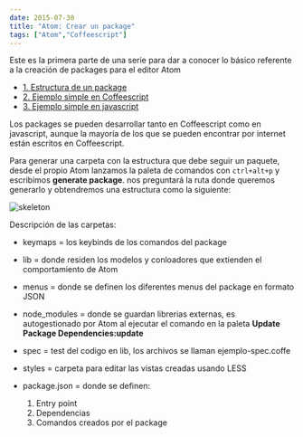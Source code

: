 ```yaml
---
date: 2015-07-30
title: "Atom: Crear un package"
tags: ["Atom","Coffeescript"]
---
```

Este es la primera parte de una serie para dar a conocer lo básico referente a la creación de packages para el editor Atom
<!--more-->

* [1. Estructura de un package](../1.CreateApackage)
* [2. Ejemplo simple en Coffeescript](../2.FirstExampleCoffe)
* [3. Ejemplo simple en javascript](../3.FirstExampleJavascript)

Los packages se pueden desarrollar tanto en Coffeescript como en javascript, aunque la mayoría de los
que se pueden encontrar por internet están escritos en Coffeescript.

Para generar una carpeta con la estructura que debe seguir un paquete, desde el propio Atom lanzamos
la paleta de comandos con `ctrl+alt+p` y escribimos **generate package**. nos preguntará la ruta donde
queremos generarlo y obtendremos una estructura como la siguiente:

![skeleton](http://83.45.33.19/Atom/1.1.png)

Descripción de las carpetas:
*	keymaps = los keybinds de los comandos del package

*	lib = donde residen los modelos y conloadores que extienden el comportamiento de Atom

* 	menus = donde se definen los diferentes menus del package en formato JSON

* node_modules = donde se guardan librerias externas, es autogestionado por Atom al ejecutar el comando en la paleta **Update Package Dependencies:update**

* spec = test del codigo en lib, los archivos se llaman ejemplo-spec.coffe

* styles = carpeta para editar las vistas creadas usando LESS

* package.json = donde se definen:
	1. Entry point
	2. Dependencias
	3. Comandos creados por el package
